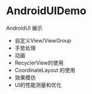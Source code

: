 # AndroidUIDemo
AndroidUI 展示
- 自定义View/ViewGroup
- 手势处理
- 动画
- RecyclerView的使用
- CoordinateLayout 的使用
- 效果模仿
- UI的性能测量和优化